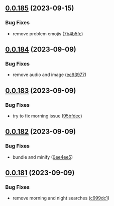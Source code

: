 ## [0.0.185](https://github.com/mikemickymick/mercury/compare/v0.0.184...v0.0.185) (2023-09-15)


### Bug Fixes

* remove problem emojis ([7b4b5fc](https://github.com/mikemickymick/mercury/commit/7b4b5fc32aa3e2ccbf51babbfd456aab2eba2394))



## [0.0.184](https://github.com/mikemickymick/mercury/compare/v0.0.183...v0.0.184) (2023-09-09)


### Bug Fixes

* remove audio and image ([ec93977](https://github.com/mikemickymick/mercury/commit/ec939776d416dfcba28924a19516e5f01bc58caf))



## [0.0.183](https://github.com/mikemickymick/mercury/compare/v0.0.182...v0.0.183) (2023-09-09)


### Bug Fixes

* try to fix morning issue ([95bfdec](https://github.com/mikemickymick/mercury/commit/95bfdec933ee3dbe9db45160eb176b0cdbaba2a0))



## [0.0.182](https://github.com/mikemickymick/mercury/compare/v0.0.181...v0.0.182) (2023-09-09)


### Bug Fixes

* bundle and minify ([0ee4ee5](https://github.com/mikemickymick/mercury/commit/0ee4ee57d3e8ee657f44b24e9b670828376748e1))



## [0.0.181](https://github.com/mikemickymick/mercury/compare/v0.0.180...v0.0.181) (2023-09-09)


### Bug Fixes

* remove morning and night searches ([c999dc1](https://github.com/mikemickymick/mercury/commit/c999dc14bf69232dbad61a2e7aad9a456952c1ee))



